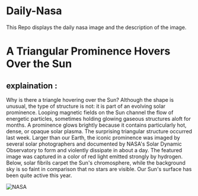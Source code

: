 # Daily-Nasa

This Repo displays the daily nasa image and the description of the image.

<!--NASA-->
# A Triangular Prominence Hovers Over the Sun
## explaination :

Why is there a triangle hovering over the Sun?  Although the shape is unusual, the type of structure is not: it is part of an evolving solar prominence.  Looping magnetic fields on the Sun channel the flow of energetic particles, sometimes holding glowing gaseous structures aloft for months.  A prominence glows brightly because it contains particularly hot, dense, or opaque solar plasma. The surprising triangular structure occurred last week. Larger than our Earth, the iconic prominence was imaged by several solar photographers and documented by NASA's Solar Dynamic Observatory to form and violently dissipate in about a day. The featured image was captured in a color of red light emitted strongly by hydrogen.  Below, solar fibrils carpet the Sun's chromosphere, while the background sky is so faint in comparison that no stars are visible.  Our Sun's surface has been quite active this year.

![NASA](https://apod.nasa.gov/apod/image/2409/SunTriangle_Vanoni_960.jpg)
<!--/NASA-->